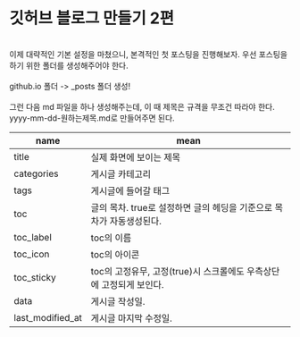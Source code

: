 # 깃허브 블로그 만들기 2편
<br>
이제 대략적인 기본 설정을 마쳤으니, 본격적인 첫 포스팅을 진행해보자. 우선 포스팅을 하기 위한 폴더를 생성해주어야 한다.
<br><br>
github.io 폴더 -> &#95;posts 폴더 생성!
<br><br>
그런 다음 md 파일을 하나 생성해주는데, 이 때 제목은 규격을 무조건 따라야 한다. yyyy-mm-dd-원하는제목.md로 만들어주면 된다.

<br>

|name|mean|
|---|---|
|title|실제 화면에 보이는 제목|
categories|게시글 카테고리
tags|게시글에 들어갈 태그
toc|글의 목차. true로 설정하면 글의 헤딩을 기준으로 목차가 자동생성된다.
toc_label|toc의 이름
toc_icon|toc의 아이콘
toc_sticky|toc의 고정유무, 고정(true)시 스크롤에도 우측상단에 고정되게 보인다.
data|게시글 작성일. 
last_modified_at|게시글 마지막 수정일.

<br><br>
